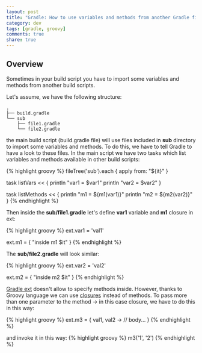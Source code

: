 ```yaml
---
layout: post
title: "Gradle: How to use variables and methods from another Gradle file"
category: dev
tags: [gradle, groovy]
comments: true
share: true
---
```


## Overview

Sometimes in your build script you have to import some variables and methods from another build scripts.

Let's assume, we have the following structure:

    .
    ├── build.gradle
    └── sub
        ├── file1.gradle
        └── file2.gradle


the main build script (build.gradle file) will use files included in **sub** directory to import some variables and methods. To do this, we have to tell Gradle to have a look to these files. In the main script we have two tasks which list variables and methods available in other build scripts:

{% highlight groovy %}
fileTree('sub').each { apply from: "${it}" }

task listVars << {
  println "var1 = $var1"
  println "var2 = $var2"
}

task listMethods << {
  println "m1 = ${m1(var1)}"
  println "m2 = ${m2(var2)}"
}
{% endhighlight %}

Then inside the **sub/file1.gradle** let's define **var1** variable and **m1** closure in ext:

{% highlight groovy %}
ext.var1 = 'val1'

ext.m1 = {
  "inside m1 $it"
}
{% endhighlight %}

The **sub/file2.gradle** will look similar:

{% highlight groovy %}
ext.var2 = 'val2'

ext.m2 = {
  "inside m2 $it"
}
{% endhighlight %}

[Gradle ext](http://www.gradle.org/docs/current/dsl/org.gradle.api.plugins.ExtraPropertiesExtension.html) doesn't allow to specify methods inside. However, thanks to Groovy language we can use [closures](http://groovy.codehaus.org/Closures) instead of methods. To pass more than one parameter to the method -> in this case closure, we have to do this in this way:

{% highlight groovy %}
ext.m3 = { val1, val2 ->
  // body...
}
{% endhighlight %}

and invoke it in this way:
{% highlight groovy %}
m3('1', '2')
{% endhighlight %}
